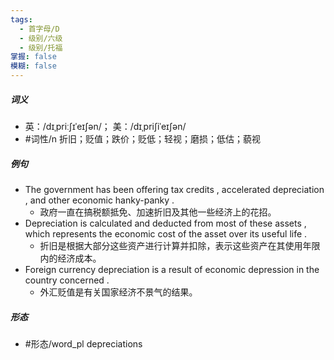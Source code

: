```yaml
---
tags:
  - 首字母/D
  - 级别/六级
  - 级别/托福
掌握: false
模糊: false
---
```

##### 词义
- 英：/dɪˌpriːʃɪˈeɪʃən/； 美：/dɪˌpriʃiˈeɪʃən/
- #词性/n  折旧；贬值；跌价；贬低；轻视；磨损；低估；藐视
##### 例句
- The government has been offering tax credits , accelerated depreciation , and other economic hanky-panky .
	- 政府一直在搞税额抵免、加速折旧及其他一些经济上的花招。
- Depreciation is calculated and deducted from most of these assets , which represents the economic cost of the asset over its useful life .
	- 折旧是根据大部分这些资产进行计算并扣除，表示这些资产在其使用年限内的经济成本。
- Foreign currency depreciation is a result of economic depression in the country concerned .
	- 外汇贬值是有关国家经济不景气的结果。
##### 形态
- #形态/word_pl depreciations
